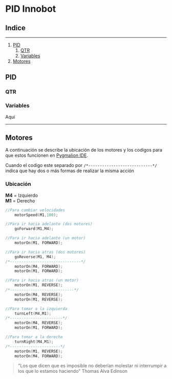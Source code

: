 # PID Innobot

## Indice
---
1. [PID](#pid)
    1. [QTR](#qtr)
    2. [Variables](#variables)
2. [Motores](#motores) 

## PID
### QTR
### Variables
Aqui

---
## Motores
A continuación se describe la ubicación de los motores y los codigos para que estos funcionen en [Pygmalion IDE](https://pygmalion.tech/software/).

Cuando el codigo este separado por `/*----------------------------*/`
indica que hay dos o más formas de realizar la misma acción

### Ubicación

**M4** = Izquierdo <br>
**M1** = Derecho

```c++
//Para cambiar velocidades
    motorSpeed(M1,100);
```
```c++
//Para ir hacia adelante (dos motores)
    goForward(M1,M4);
```
```c++
//Para ir hacia adelante (un motor)
    motorOn(M1, FORWARD);
```
```c++
//Para ir hacia atras (dos motores)
    goReverse(M1, M4);
/*-------------------------------*/
    motorOn(M4, FORWARD);
    motorOn(M1, FORWARD);
```
```c++
//Para ir hacia atras (un motor)
    motorOn(M1, REVERSE);
/*----------------------------*/
    motorOn(M4, REVERSE);
    motorOn(M1, REVERSE);
```
```c++
//Para tomar a la izquierda
    turnLeft(M4,M1);
/*-----------------------*/
    motorOn(M4, REVERSE);
    motorOn(M1, FORWARD);
```
```c++
//Para tomar a la derecha
    turnRight(M4,M1);
/*----------------------*/
    motorOn(M1, REVERSE);
    motorOn(M4, FORWARD);
```

> "Los que dicen que es imposible no deberían molestar ni interrumpir a los que lo estamos haciendo"
> Thomas Alva Edinson